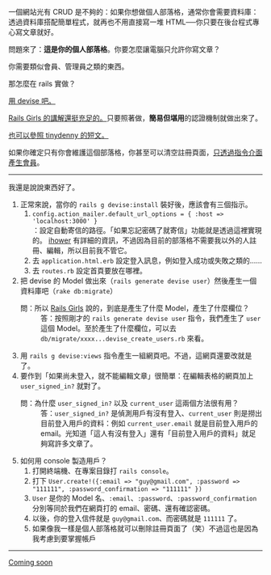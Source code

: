 <p>一個網站光有 CRUD 是不夠的：如果你想做個人部落格，通常你會需要資料庫：透過資料庫搭配簡單程式，就再也不用直接寫一堆 HTML──你只要在後台程式專心寫文章就好。</p>
<p>問題來了：<strong>這是你的個人部落格</strong>。你要怎麼讓電腦只允許你寫文章？</p>
<p>你需要類似會員、管理員之類的東西。</p>
<p>那怎麼在 rails 實做？</p>
<p><a href="https://github.com/plataformatec/devise">用 devise 吧。</a></p>
<p><a href="http://railsgirls.tw/devise">Rails Girls 的講解還挺充足的。</a>只要照著做，<strong>簡易但堪用</strong>的認證機制就做出來了。</p>
<p><a href="http://ithelp.ithome.com.tw/articles/10159830">也可以參照 tinydenny 的短文。</a></p>
<p>如果你確定只有你會維護這個部落格，你甚至可以清空註冊頁面，<a href="https://stackoverflow.com/questions/4316940/create-a-devise-user-from-ruby-console">只透過指令介面產生會員</a>。</p>
<hr>
<p>我還是說說東西好了。</p>
<ol>
    <li>正常來說，當你的 <code>rails g devise:install</code> 裝好後，應該會有三個指示。
    <ol>
        <li>
<code>config.action_mailer.default_url_options = { :host =&gt; 'localhost:3000' }
</code>：設定自動寄信的路徑。「如果忘記密碼了就寄信」功能就是透過這裡實現的。
<a href="https://ihower.tw/rails/actionmailer.html">ihower</a> 有詳細的資訊，不過因為目前的部落格不需要我以外的人註冊、編輯，所以目前我不管它。</li>
        <li>去 <code>application.html.erb</code> 設定登入訊息，例如登入成功或失敗之類的......</li>
        <li>去 <code>routes.rb</code> 設定首頁要放在哪裡。</li>
    </ol>
</li>
    <li>把 devise 的 Model 做出來（<code>rails generate devise user</code>）然後產生一個資料庫吧（<code>rake db:migrate</code>）
        <dl>
            <dt>問：所以 <a href="http://railsgirls.tw/devise">Rails Girls</a> 說的，到底是產生了什麼 Model，產生了什麼欄位？</dt>
            <dd>答：按照剛才的 <code>rails generate devise user</code> 指令，我們產生了 <code>user</code> 這個 Model。至於產生了什麼欄位，可以去 <code>db/migrate/xxxx...devise_create_users.rb</code> 來看。</dd>
        </dl>
</li>
    <li>用 <code>rails g devise:views</code> 指令產生一組網頁吧。不過，這網頁還要改就是了。</li>
    <li>要作到「如果尚未登入，就不能編輯文章」很簡單：在編輯表格的網頁加上 <code>user_signed_in?</code> 就對了。
        <dl>
            <dt>問：為什麼 <code>user_signed_in?</code> 以及 <code>current_user</code> 這兩個方法很有用？</dt>
            <dd>答：<code>user_signed_in?</code> 是偵測用戶有沒有登入、<code>current_user</code> 則是撈出目前登入用戶的資料：例如 <code>current_user.email</code> 就是目前登入用戶的 email。光知道「這人有沒有登入」還有「目前登入用戶的資料」就足夠寫許多文章了。</dd>
        </dl>
</li>
    <li>如何用 console 製造用戶？
    <ol>
        <li>打開終端機、在專案目錄打 <code>rails console</code>。</li>
        <li>打下 <code>User.create!({:email =&gt; "guy@gmail.com", :password =&gt; "111111", :password_confirmation =&gt; "111111" })</code>
</li>
        <li>
<code>User</code> 是你的 Model 名、<code>:email</code>、<code>:password</code>、<code>:password_confirmation</code> 分別等同於我們在網頁打的 email、密碼、還有確認密碼。</li>
        <li>以後，你的登入信件就是 <code>guy@gmail.com</code>、而密碼就是 <code>111111</code> 了。</li>
        <li>如果像我一樣是個人部落格就可以刪除註冊頁面了（笑）不過這也是因為我考慮到要掌握帳戶</li>
    </ol>
</li>
</ol>
<hr>
<p><a href="http://stackoverflow.com/questions/5414262/how-can-i-skip-an-error-if-find-returns-nothing-in-rails">Coming soon</a></p>